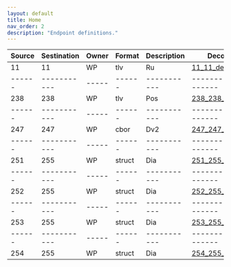 ```yaml
---
layout: default
title: Home
nav_order: 2
description: "Endpoint definitions."
---
```



| Source | Sestination | Owner | Format | Description | Decoder             | 
| ------ | ----------- | ----- | ------ | ----------- | ------------------- |
| 11     | 11          | WP    | tlv    | Ru          | [11_11_decoder][]   |
| ------ | ----------- | ----- | ------ | ----------- | ------------------- |
| 238    | 238         | WP    | tlv    | Pos         | [238_238_decoder][] |
| ------ | ----------- | ----- | ------ | ----------- | ------------------- |
| 247    | 247         | WP    | cbor   | Dv2         | [247_247_decoder][] |
| ------ | ----------- | ----- | ------ | ----------- | ------------------- |
| 251    | 255         | WP    | struct | Dia         | [251_255_decoder][] |
| ------ | ----------- | ----- | ------ | ----------- | ------------------- |
| 252    | 255         | WP    | struct | Dia         | [252_255_decoder][] |
| ------ | ----------- | ----- | ------ | ----------- | ------------------- |
| 253    | 255         | WP    | struct | Dia         | [253_255_decoder][] |
| ------ | ----------- | ----- | ------ | ----------- | ------------------- |
| 254    | 255         | WP    | struct | Dia         | [254_255_decoder][] |

<!--- Link for the decoders --->

[11_11_decoder]: https://github.com/wirepas/backend-client/blob/master/wirepas_backend_client/messages/ruuvi.py
[238_238_decoder]: https://github.com/wirepas/backend-client/blob/master/wirepas_backend_client/messages/positioning.py
[247_247_decoder]: https://github.com/wirepas/backend-client/blob/master/wirepas_backend_client/messages/diagnostics.py

[251_255_decoder]: https://github.com/wirepas/backend-client/blob/master/wirepas_backend_client/messages/trafficdiagnostics.py
[252_255_decoder]: https://github.com/wirepas/backend-client/blob/master/wirepas_backend_client/messages/neighbordiagnostics.py
[253_255_decoder]: https://github.com/wirepas/backend-client/blob/master/wirepas_backend_client/messages/nodediagnostics.py
[254_255_decoder]: https://github.com/wirepas/backend-client/blob/master/wirepas_backend_client/messages/bootdiagnostics.py
